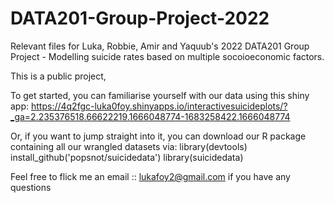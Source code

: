 # DATA201-Group-Project-2022
Relevant files for Luka, Robbie, Amir and Yaquub's 2022 DATA201 Group Project - Modelling suicide rates based on multiple socoioeconomic factors.

This is a public project, 

To get started, you can familiarise yourself with our data using this shiny app:
https://4q2fgc-luka0foy.shinyapps.io/interactivesuicideplots/?_ga=2.235376518.66622219.1666048774-1683258422.1666048774

Or, if you want to jump straight into it, you can download our R package containing all our wrangled datasets via:
library(devtools)
install_github('popsnot/suicidedata')
library(suicidedata)

Feel free to flick me an email :: lukafoy2@gmail.com if you have any questions
